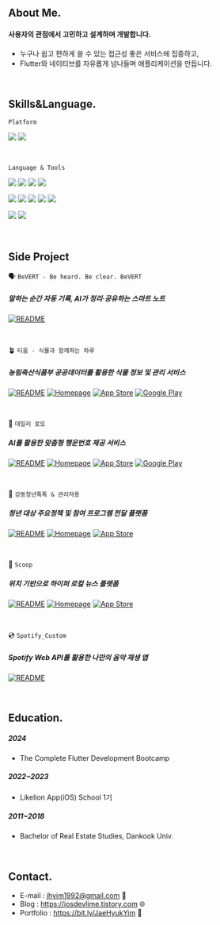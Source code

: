   ## About Me.
  #### 사용자의 관점에서 고민하고 설계하며 개발합니다.
  - 누구나 쉽고 편하게 쓸 수 있는 접근성 좋은 서비스에 집중하고,
  - Flutter와 네이티브를 자유롭게 넘나들며 애플리케이션을 만듭니다.
  
  <br> 
  
  ## Skills&Language.
  
  `Platform`

  <img src="https://img.shields.io/badge/iOS-5A29E4?style=flat&logo=iOS&logoColor=white"/> <img src="https://img.shields.io/badge/Flutter-02569B?style=flat&logo=flutter&logoColor=white"/>
  
  <br>
    
  `Language & Tools`
  
  <img src="https://img.shields.io/badge/Swift-F05138?style=flat&logo=swift&logoColor=white"/> <img src="https://img.shields.io/badge/SwiftUI-2396F3?style=flat&logo=Swift&logoColor=white"/> <img src="https://img.shields.io/badge/UIkit-2396F3?style=flat&logo=UIKit&logoColor=white"/> <img src="https://img.shields.io/badge/Combine-F05138?style=flat-square&logo=Swift&logoColor=white"/>

  <img src="https://img.shields.io/badge/Dart-0175C2?style=flat&logo=Dart&logoColor=white"/> <img src="https://img.shields.io/badge/Android%20Studio-009688?style=flat&logo=android-studio&logoColor=white"/> <img src="https://img.shields.io/badge/Bloc-3399FF?style=flat&logo=flutter&logoColor=white"/> <img src="https://img.shields.io/badge/Provider-0A6C24?style=flat&logo=flutter&logoColor=white"/> <img src="https://img.shields.io/badge/Riverpod-6B38FB?style=flat&logo=flutter&logoColor=white"/>

  <img src="https://img.shields.io/badge/Firebase-FFCA28?style=flat&logo=Firebase&logoColor=white"/> <img src="https://img.shields.io/badge/Figma-F24E1E?style=flat&logo=Figma&logoColor=white"/>

<br>

## Side Project

🗣️ `BeVERT - Be heard. Be clear. BeVERT`
##### 말하는 순간 자동 기록, AI가 정리·공유하는 스마트 노트
[![README](https://img.shields.io/badge/README-000000?style=rounded&logo=github&logoColor=white)](https://github.com/onthelots/bevert)

<br>
 
🪴 `티움 - 식물과 함께하는 하루`
##### 농림축산식품부 공공데이터를 활용한 식물 정보 및 관리 서비스  

[![README](https://img.shields.io/badge/README-000000?style=rounded&logo=github&logoColor=white)](https://github.com/onthelots/tium) [![Homepage](https://img.shields.io/badge/Homepage-333333?style=rounded&logo=notion&logoColor=white)](https://momentous-wallet-0f7.notion.site/21a1c3f0e00380b4b1f9cc830a35b448) [![App Store](https://img.shields.io/badge/App%20Store-0D96F6?style=rounded&logo=apple&logoColor=white)](https://apps.apple.com/kr/app/%ED%8B%B0%EC%9B%80-%EC%8B%9D%EB%AC%BC%EA%B3%BC-%ED%95%A8%EA%BB%98%ED%95%98%EB%8A%94-%ED%95%98%EB%A3%A8/id6747629769) [![Google Play](https://img.shields.io/badge/Google%20Play-2E7D32?style=rounded&logo=google-play&logoColor=white)](https://play.google.com/store/apps/details?id=com.tium.tium&hl=ko)

<br>

🎈 `데일리 로또` 
##### AI를 활용한 맞춤형 행운번호 제공 서비스  

[![README](https://img.shields.io/badge/README-000000?style=rounded&logo=github&logoColor=white)](https://github.com/onthelots/dailylotto) [![Homepage](https://img.shields.io/badge/Homepage-333333?style=rounded&logo=notion&logoColor=white)](https://momentous-wallet-0f7.notion.site/1a81c3f0e003806980e5e8bd7732fa83?pvs=74) [![App Store](https://img.shields.io/badge/App%20Store-0D96F6?style=rounded&logo=apple&logoColor=white)](https://apps.apple.com/kr/app/%EB%8D%B0%EC%9D%BC%EB%A6%AC%EB%A1%9C%EB%98%90/id6742641988) [![Google Play](https://img.shields.io/badge/Google%20Play-2E7D32?style=rounded&logo=google-play&logoColor=white)](https://play.google.com/store/apps/details?id=com.lime.dailylotto.dailylotto&hl=ko)

<br>

🔖 `강동청년톡톡 & 관리자용`
##### 청년 대상 주요정책 및 참여 프로그램 전달 플랫폼  

[![README](https://img.shields.io/badge/README-000000?style=rounded&logo=github&logoColor=white)](https://github.com/onthelots/gd_youth_talk) [![Homepage](https://img.shields.io/badge/Homepage-333333?style=rounded&logo=notion&logoColor=white)](https://momentous-wallet-0f7.notion.site/1681c3f0e003806c9b50dde42728413a) [![App Store](https://img.shields.io/badge/App%20Store-0D96F6?style=rounded&logo=apple&logoColor=white)](https://apps.apple.com/kr/app/%EA%B0%95%EB%8F%99%EC%B2%AD%EB%85%84%ED%86%A1%ED%86%A1/id6739631810)

<br>

🍨 `Scoop`  
##### 위치 기반으로 하이퍼 로컬 뉴스 플랫폼  

[![README](https://img.shields.io/badge/README-000000?style=rounded&logo=github&logoColor=white)](https://github.com/onthelots/Scoop) [![Homepage](https://img.shields.io/badge/Homepage-333333?style=rounded&logo=notion&logoColor=white)](https://www.notion.so/onthelots/32eb5fa184c14426a4f32b654f76ec0e?v=96817719164f49e398abae2bc4c8565c&pvs=4) [![App Store](https://img.shields.io/badge/App%20Store-0D96F6?style=rounded&logo=apple&logoColor=white)](https://apps.apple.com/kr/app/scoop/id6466811453)

<br>

💿 `Spotify_Custom`
##### Spotify Web API를 활용한 나만의 음악 재생 앱  

[![README](https://img.shields.io/badge/README-000000?style=rounded&logo=github&logoColor=white)](https://github.com/onthelots/Spotify_App)


  <br>
  
  ## Education.
  ##### 2024
  - The Complete Flutter Development Bootcamp
 
  ##### 2022~2023
  - Likelion App(iOS) School 1기

  ##### 2011~2018
  - Bachelor of Real Estate Studies, Dankook Univ.
  
  <br>
  
  ## Contact.
  
  - E-mail : jhyim1992@gmail.com 📨
  - Blog : https://iosdevlime.tistory.com 🌐
  - Portfolio : https://bit.ly/JaeHyukYim 💎
